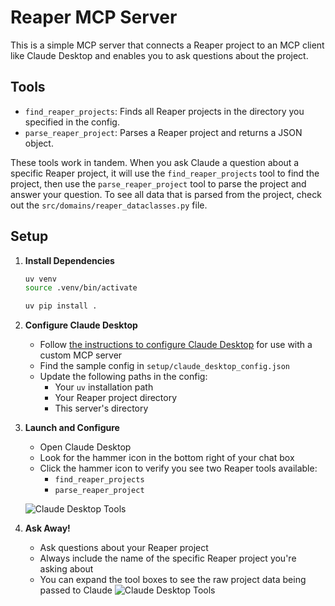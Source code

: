 # Reaper MCP Server

This is a simple MCP server that connects a Reaper project to an MCP client like Claude Desktop and enables you to ask questions about the project.

## Tools

- `find_reaper_projects`: Finds all Reaper projects in the directory you specified in the config.
- `parse_reaper_project`: Parses a Reaper project and returns a JSON object.

These tools work in tandem. When you ask Claude a question about a specific Reaper project, it will use the `find_reaper_projects` tool to find the project, then use the `parse_reaper_project` tool to parse the project and answer your question. To see all data that is parsed from the project, check out the `src/domains/reaper_dataclasses.py` file.

## Setup

1. **Install Dependencies**
   ```bash
   uv venv
   source .venv/bin/activate

   uv pip install .
   ```

2. **Configure Claude Desktop**
   - Follow [the instructions to configure Claude Desktop](https://modelcontextprotocol.io/quickstart/server#core-mcp-concepts) for use with a custom MCP server
   - Find the sample config in `setup/claude_desktop_config.json`
   - Update the following paths in the config:
     - Your `uv` installation path
     - Your Reaper project directory
     - This server's directory

3. **Launch and Configure**
   - Open Claude Desktop
   - Look for the hammer icon in the bottom right of your chat box
   - Click the hammer icon to verify you see two Reaper tools available:
     - `find_reaper_projects`
     - `parse_reaper_project`
   
   ![Claude Desktop Tools](./docs/claude-desktop-tools.png)

4. **Ask Away!**
   - Ask questions about your Reaper project
   - Always include the name of the specific Reaper project you're asking about
   - You can expand the tool boxes to see the raw project data being passed to Claude
   ![Claude Desktop Tools](./docs/example-question.png)
